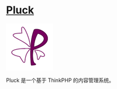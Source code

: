 # [Pluck](https://github.com/chenshenchao/pluck)

![Logo](https://raw.githubusercontent.com/chenshenchao/pluck/master/logo.png)

Pluck 是一个基于 ThinkPHP 的内容管理系统。
